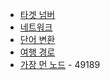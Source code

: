- [타겟 넘버](https://programmers.co.kr/learn/courses/30/lessons/43165) <br>
- [네트워크](https://programmers.co.kr/learn/courses/30/lessons/43162) <br>
- [단어 변환](https://programmers.co.kr/learn/courses/30/lessons/43163) <br>
- [여행 경로](https://programmers.co.kr/learn/courses/30/lessons/43164) <br>
- [가장 먼 노드](https://programmers.co.kr/learn/courses/30/lessons/49189) - 49189 <br>